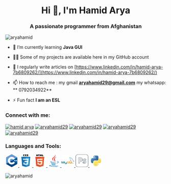<h1 align="center">Hi 👋, I'm Hamid Arya</h1>
<h3 align="center">A passionate programmer from Afghanistan</h3>

<p align="left"> <img src="https://komarev.com/ghpvc/?username=aryahamid&label=Profile%20views&color=0e75b6&style=flat" alt="aryahamid" /> </p>

- 🌱 I’m currently learning **Java GUI**

- 👨‍💻 Some of my projects are available here in my GitHub account

- 📝 I regularly write articles on [https://www.linkedin.com/in/hamid-arya-7b6809262/](https://www.linkedin.com/in/hamid-arya-7b6809262/)

- 📫 How to reach me : my gmail **aryahamid29@gmail.com** my whatsapp: ** 0792034922**

- ⚡ Fun fact **I am an ESL**

<h3 align="left">Connect with me:</h3>
<p align="left">
<a href="https://linkedin.com/in/hamid arya" target="blank"><img align="center" src="https://raw.githubusercontent.com/rahuldkjain/github-profile-readme-generator/master/src/images/icons/Social/linked-in-alt.svg" alt="hamid arya" height="30" width="40" /></a>
<a href="https://www.codechef.com/users/aryahamid29" target="blank"><img align="center" src="https://cdn.jsdelivr.net/npm/simple-icons@3.1.0/icons/codechef.svg" alt="aryahamid29" height="30" width="40" /></a>
<a href="https://www.hackerrank.com/aryahamid29" target="blank"><img align="center" src="https://raw.githubusercontent.com/rahuldkjain/github-profile-readme-generator/master/src/images/icons/Social/hackerrank.svg" alt="aryahamid29" height="30" width="40" /></a>
<a href="https://codeforces.com/profile/aryahamid29" target="blank"><img align="center" src="https://raw.githubusercontent.com/rahuldkjain/github-profile-readme-generator/master/src/images/icons/Social/codeforces.svg" alt="aryahamid29" height="30" width="40" /></a>
<a href="https://www.leetcode.com/aryahamid29" target="blank"><img align="center" src="https://raw.githubusercontent.com/rahuldkjain/github-profile-readme-generator/master/src/images/icons/Social/leet-code.svg" alt="aryahamid29" height="30" width="40" /></a>
</p>

<h3 align="left">Languages and Tools:</h3>
<p align="left"> <a href="https://www.w3schools.com/cpp/" target="_blank" rel="noreferrer"> <img src="https://raw.githubusercontent.com/devicons/devicon/master/icons/cplusplus/cplusplus-original.svg" alt="cplusplus" width="40" height="40"/> </a> <a href="https://www.w3schools.com/css/" target="_blank" rel="noreferrer"> <img src="https://raw.githubusercontent.com/devicons/devicon/master/icons/css3/css3-original-wordmark.svg" alt="css3" width="40" height="40"/> </a> <a href="https://www.w3.org/html/" target="_blank" rel="noreferrer"> <img src="https://raw.githubusercontent.com/devicons/devicon/master/icons/html5/html5-original-wordmark.svg" alt="html5" width="40" height="40"/> </a> <a href="https://www.java.com" target="_blank" rel="noreferrer"> <img src="https://raw.githubusercontent.com/devicons/devicon/master/icons/java/java-original.svg" alt="java" width="40" height="40"/> </a> <a href="https://www.mysql.com/" target="_blank" rel="noreferrer"> <img src="https://raw.githubusercontent.com/devicons/devicon/master/icons/mysql/mysql-original-wordmark.svg" alt="mysql" width="40" height="40"/> </a> <a href="https://www.photoshop.com/en" target="_blank" rel="noreferrer"> <img src="https://raw.githubusercontent.com/devicons/devicon/master/icons/photoshop/photoshop-line.svg" alt="photoshop" width="40" height="40"/> </a> <a href="https://www.python.org" target="_blank" rel="noreferrer"> <img src="https://raw.githubusercontent.com/devicons/devicon/master/icons/python/python-original.svg" alt="python" width="40" height="40"/> </a> </p>

<p><img align="center" src="https://github-readme-stats.vercel.app/api/top-langs?username=aryahamid&show_icons=true&locale=en&layout=compact" alt="aryahamid" /></p>
